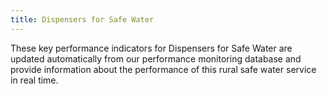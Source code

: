 ```yaml
---
title: Dispensers for Safe Water
---
```

These key performance indicators for Dispensers for Safe Water are updated automatically from our performance monitoring database and provide information about the performance of this rural safe water service in real time.
